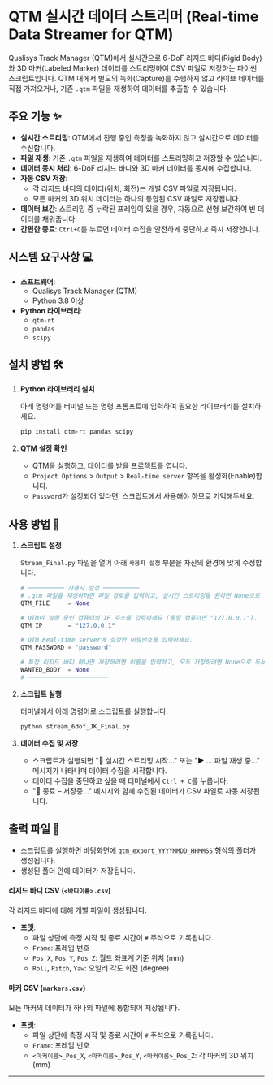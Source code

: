 # QTM 실시간 데이터 스트리머 (Real-time Data Streamer for QTM)

Qualisys Track Manager (QTM)에서 실시간으로 6-DoF 리지드 바디(Rigid Body)와 3D 마커(Labeled Marker) 데이터를 스트리밍하여 CSV 파일로 저장하는 파이썬 스크립트입니다. QTM 내에서 별도의 녹화(Capture)를 수행하지 않고 라이브 데이터를 직접 가져오거나, 기존 `.qtm` 파일을 재생하여 데이터를 추출할 수 있습니다.

## 주요 기능 ✨

  - **실시간 스트리밍**: QTM에서 진행 중인 측정을 녹화하지 않고 실시간으로 데이터를 수신합니다.
  - **파일 재생**: 기존 `.qtm` 파일을 재생하여 데이터를 스트리밍하고 저장할 수 있습니다.
  - **데이터 동시 처리**: 6-DoF 리지드 바디와 3D 마커 데이터를 동시에 수집합니다.
  - **자동 CSV 저장**:
      - 각 리지드 바디의 데이터(위치, 회전)는 개별 CSV 파일로 저장됩니다.
      - 모든 마커의 3D 위치 데이터는 하나의 통합된 CSV 파일로 저장됩니다.
  - **데이터 보간**: 스트리밍 중 누락된 프레임이 있을 경우, 자동으로 선형 보간하여 빈 데이터를 채워줍니다.
  - **간편한 종료**: `Ctrl+C`를 누르면 데이터 수집을 안전하게 중단하고 즉시 저장합니다.

## 시스템 요구사항 💻

  - **소프트웨어**:
      - Qualisys Track Manager (QTM)
      - Python 3.8 이상
  - **Python 라이브러리**:
      - `qtm-rt`
      - `pandas`
      - `scipy`

## 설치 방법 🛠️

1.  **Python 라이브러리 설치**

    아래 명령어를 터미널 또는 명령 프롬프트에 입력하여 필요한 라이브러리를 설치하세요.

    ```bash
    pip install qtm-rt pandas scipy
    ```

2.  **QTM 설정 확인**

      - QTM을 실행하고, 데이터를 받을 프로젝트를 엽니다.
      - `Project Options` \> `Output` \> `Real-time server` 항목을 활성화(Enable)합니다.
      - `Password`가 설정되어 있다면, 스크립트에서 사용해야 하므로 기억해두세요.

## 사용 방법 🚀

1.  **스크립트 설정**

    `Stream_Final.py` 파일을 열어 아래 `사용자 설정` 부분을 자신의 환경에 맞게 수정합니다.

    ```python
    # ────────── 사용자 설정 ──────────
    # .qtm 파일을 재생하려면 파일 경로를 입력하고, 실시간 스트리밍을 원하면 None으로 두세요.
    QTM_FILE     = None

    # QTM이 실행 중인 컴퓨터의 IP 주소를 입력하세요 (동일 컴퓨터면 "127.0.0.1").
    QTM_IP       = "127.0.0.1"

    # QTM Real-time server에 설정한 비밀번호를 입력하세요.
    QTM_PASSWORD = "password"

    # 특정 리지드 바디 하나만 저장하려면 이름을 입력하고, 모두 저장하려면 None으로 두세요.
    WANTED_BODY  = None
    # ──────────────────────
    ```

2.  **스크립트 실행**

    터미널에서 아래 명령어로 스크립트를 실행합니다.

    ```bash
    python stream_6dof_JK_Final.py
    ```

3.  **데이터 수집 및 저장**

      - 스크립트가 실행되면 "📡 실시간 스트리밍 시작..." 또는 "▶ ... 파일 재생 중..." 메시지가 나타나며 데이터 수집을 시작합니다.
      - 데이터 수집을 중단하고 싶을 때 터미널에서 `Ctrl + C`를 누릅니다.
      - "🛑 종료 – 저장중…" 메시지와 함께 수집된 데이터가 CSV 파일로 자동 저장됩니다.

## 출력 파일 📂

  - 스크립트를 실행하면 바탕화면에 `qtm_export_YYYYMMDD_HHMMSS` 형식의 폴더가 생성됩니다.
  - 생성된 폴더 안에 데이터가 저장됩니다.

#### 리지드 바디 CSV (`<바디이름>.csv`)

각 리지드 바디에 대해 개별 파일이 생성됩니다.

  - **포맷**:
      - 파일 상단에 측정 시작 및 종료 시간이 `#` 주석으로 기록됩니다.
      - `Frame`: 프레임 번호
      - `Pos_X`, `Pos_Y`, `Pos_Z`: 월드 좌표계 기준 위치 (mm)
      - `Roll`, `Pitch`, `Yaw`: 오일러 각도 회전 (degree)

#### 마커 CSV (`markers.csv`)

모든 마커의 데이터가 하나의 파일에 통합되어 저장됩니다.

  - **포맷**:
      - 파일 상단에 측정 시작 및 종료 시간이 `#` 주석으로 기록됩니다.
      - `Frame`: 프레임 번호
      - `<마커이름>_Pos_X`, `<마커이름>_Pos_Y`, `<마커이름>_Pos_Z`: 각 마커의 3D 위치 (mm)

-----
